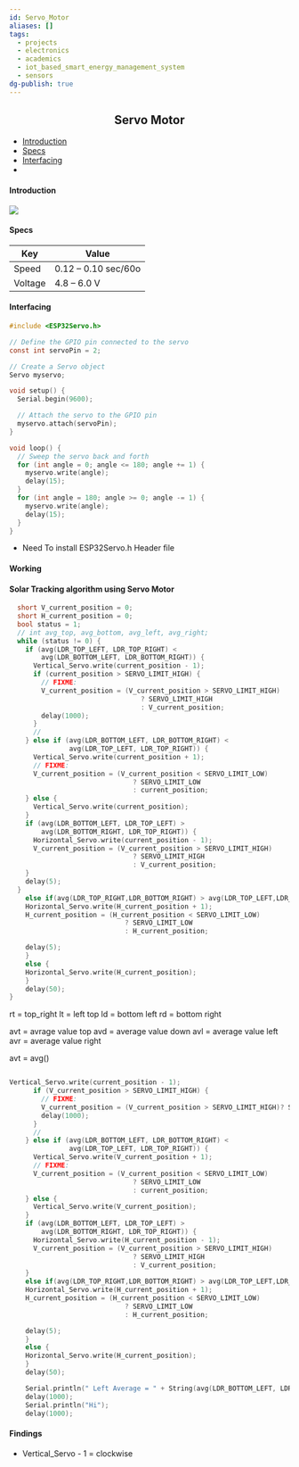 ```yaml
---
id: Servo_Motor
aliases: []
tags:
  - projects
  - electronics
  - academics
  - iot_based_smart_energy_management_system
  - sensors
dg-publish: true
---
```

<h2 align="center">Servo Motor</h2>

- [Introduction]()
- [Specs](#specs)
- [Interfacing]()
-

#### Introduction

![](https://encrypted-tbn0.gstatic.com/images?q=tbn:ANd9GcT4gbYIJz2kTJ4w4GVCk7cVSDW3qMh8HvBQig&usqp=CAU)

#### Specs

| Key     | Value               |
| ------- | ------------------- |
| Speed   | 0.12 – 0.10 sec/60o |
| Voltage | 4.8 – 6.0 V         |

#### Interfacing

```c
#include <ESP32Servo.h>

// Define the GPIO pin connected to the servo
const int servoPin = 2;

// Create a Servo object
Servo myservo;

void setup() {
  Serial.begin(9600);

  // Attach the servo to the GPIO pin
  myservo.attach(servoPin);
}

void loop() {
  // Sweep the servo back and forth
  for (int angle = 0; angle <= 180; angle += 1) {
    myservo.write(angle);
    delay(15);
  }
  for (int angle = 180; angle >= 0; angle -= 1) {
    myservo.write(angle);
    delay(15);
  }
}

```

- Need To install ESP32Servo.h Header file

#### Working

#### Solar Tracking algorithm using Servo Motor

```cpp
  short V_current_position = 0;
  short H_current_position = 0;
  bool status = 1;
  // int avg_top, avg_bottom, avg_left, avg_right;
  while (status != 0) {
    if (avg(LDR_TOP_LEFT, LDR_TOP_RIGHT) <
        avg(LDR_BOTTOM_LEFT, LDR_BOTTOM_RIGHT)) {
      Vertical_Servo.write(current_position - 1);
      if (current_position > SERVO_LIMIT_HIGH) {
        // FIXME:
        V_current_position = (V_current_position > SERVO_LIMIT_HIGH)
                                 ? SERVO_LIMIT_HIGH
                                 : V_current_position;
        delay(1000);
      }
      //
    } else if (avg(LDR_BOTTOM_LEFT, LDR_BOTTOM_RIGHT) <
               avg(LDR_TOP_LEFT, LDR_TOP_RIGHT)) {
      Vertical_Servo.write(current_position + 1);
      // FIXME:
      V_current_position = (V_current_position < SERVO_LIMIT_LOW)
                               ? SERVO_LIMIT_LOW
                               : current_position;
    } else {
      Vertical_Servo.write(current_position);
    }
    if (avg(LDR_BOTTOM_LEFT, LDR_TOP_LEFT) >
        avg(LDR_BOTTOM_RIGHT, LDR_TOP_RIGHT)) {
      Horizontal_Servo.write(current_position - 1);
      V_current_position = (V_current_position > SERVO_LIMIT_HIGH)
                               ? SERVO_LIMIT_HIGH
                               : V_current_position;
    }
    delay(5);
  }
    else if(avg(LDR_TOP_RIGHT,LDR_BOTTOM_RIGHT) > avg(LDR_TOP_LEFT,LDR_BOTTOM_LEFT){
    Horizontal_Servo.write(H_current_position + 1);
    H_current_position = (H_current_position < SERVO_LIMIT_LOW)
                             ? SERVO_LIMIT_LOW
                             : H_current_position;

    delay(5);
    }
    else {
    Horizontal_Servo.write(H_current_position);
    }
    delay(50);
}

```

rt = top_right
lt = left top
ld = bottom left
rd = bottom right

avt = avrage value top
avd = average value down
avl = average value left
avr = average value right

avt = avg()

```cpp

Vertical_Servo.write(current_position - 1);
      if (V_current_position > SERVO_LIMIT_HIGH) {
        // FIXME:
        V_current_position = (V_current_position > SERVO_LIMIT_HIGH)? SERVO_LIMIT_HIGH : V_current_position;
        delay(1000);
      }
      //
    } else if (avg(LDR_BOTTOM_LEFT, LDR_BOTTOM_RIGHT) <
               avg(LDR_TOP_LEFT, LDR_TOP_RIGHT)) {
      Vertical_Servo.write(V_current_position + 1);
      // FIXME:
      V_current_position = (V_current_position < SERVO_LIMIT_LOW)
                               ? SERVO_LIMIT_LOW
                               : current_position;
    } else {
      Vertical_Servo.write(V_current_position);
    }
    if (avg(LDR_BOTTOM_LEFT, LDR_TOP_LEFT) >
        avg(LDR_BOTTOM_RIGHT, LDR_TOP_RIGHT)) {
      Horizontal_Servo.write(H_current_position - 1);
      V_current_position = (V_current_position > SERVO_LIMIT_HIGH)
                               ? SERVO_LIMIT_HIGH
                               : V_current_position;
    }
    else if(avg(LDR_TOP_RIGHT,LDR_BOTTOM_RIGHT) > avg(LDR_TOP_LEFT,LDR_BOTTOM_LEFT){
    Horizontal_Servo.write(H_current_position + 1);
    H_current_position = (H_current_position < SERVO_LIMIT_LOW)
                             ? SERVO_LIMIT_LOW
                             : H_current_position;

    delay(5);
    }
    else {
    Horizontal_Servo.write(H_current_position);
    }
    delay(50);

    Serial.println(" Left Average = " + String(avg(LDR_BOTTOM_LEFT, LDR_TOP_LEFT)));
    delay(1000);
    Serial.println("Hi");
    delay(1000);

```

#### Findings
- Vertical_Servo  - 1 = clockwise

